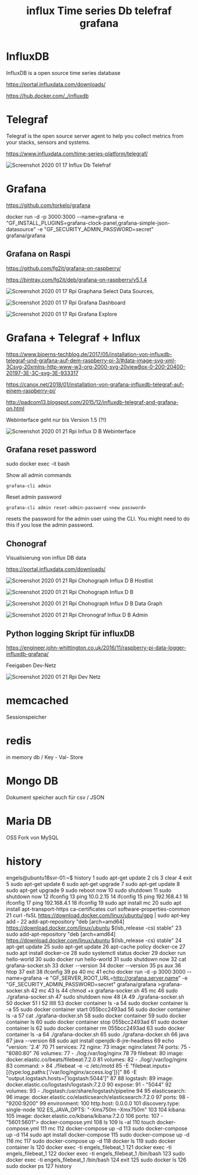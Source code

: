 ﻿---
layout: post
title: influx Time series Db telefraf grafana 
categories: [tools]
tags: [db, ui, graph, data analyse]
--- 

# InfluxDB 

InfluxDB is a open source time series database

<https://portal.influxdata.com/downloads/> 

<https://hub.docker.com/_/influxdb> 

 
# Telegraf 

Telegraf is the open source server agent to help you collect metrics from your stacks, sensors and systems.

https://www.influxdata.com/time-series-platform/telegraf/ 

![Screenshot 2020 01 17 Influx Db Telefraf](/pic/Screenshot-2020-01-17_influx-db-telefraf.png)


# Grafana

https://github.com/torkelo/grafana

docker run -d -p 3000:3000 --name=grafana -e "GF_INSTALL_PLUGINS=grafana-clock-panel,grafana-simple-json-datasource" -e "GF_SECURITY_ADMIN_PASSWORD=secret" grafana/grafana



## Grafana on Raspi 

<https://github.com/fg2it/grafana-on-raspberry/>

<https://bintray.com/fg2it/deb/grafana-on-raspberry/v5.1.4>

![Screenshot 2020 01 17 Rpi Graphana Select Data Sources](/pic/Screenshot-2020-01-17_Rpi_graphana-select-data-sources.png),

![Screenshot 2020 01 17 Rpi Grafana Dashboard](/pic/Screenshot-2020-01-17_Rpi_grafana-dashboard.png)

![Screenshot 2020 01 17 Rpi Grafana Explore](/pic/Screenshot-2020-01-17_Rpi_grafana-explore.png)


# Grafana + Telegraf + Influx 

<https://www.bjoerns-techblog.de/2017/05/installation-von-influxdb-telegraf-und-grafana-auf-dem-raspberry-pi-3/#data-image-svg-xml-3Csvg-20xmlns-http-www-w3-org-2000-svg-20viewBox-0-200-20400-20197-3E-3C-svg-3E-933317> 

<https://canox.net/2018/01/installation-von-grafana-influxdb-telegraf-auf-einem-raspberry-pi/>

<http://padcom13.blogspot.com/2015/12/influxdb-telegraf-and-grafana-on.html>

Webinterface geht nur bis Version 1.5 (?!) 

![Screenshot 2020 01 21 Rpi Influx D B Webinterface](/pic/Screenshot-2020-01-21_Rpi-influxDB-webinterface.png)

## Grafana reset password 

sudo docker exec -it <container> bash 

Show all admin commands

    grafana-cli admin

Reset admin password

    grafana-cli admin reset-admin-password <new password> 

resets the password for the admin user using the CLI. You might need to do this if you lose the admin password.


## Chonograf 

Visualisierung von influx DB data 

<https://portal.influxdata.com/downloads/> 

![Screenshot 2020 01 21 Rpi Chohograph Influx D B Hostlist](/pic/Screenshot-2020-01-21_Rpi_chohograph-influxDB-hostlist.png)

![Screenshot 2020 01 21 Rpi Chohograph Influx D B](/pic/Screenshot-2020-01-21_Rpi_chohograph-influxDB.png)

![Screenshot 2020 01 21 Rpi Chohograph Influx D B Data Graph](/pic/Screenshot-2020-01-21_Rpi_chohograph-influxDB-data-graph.png)

![Screenshot 2020 01 21 Rpi Chronograf Influx D B Admin](/pic/Screenshot-2020-01-21_Rpi-chronograf-influxDB-admin.png)


## Python logging Skript für influxDB

<https://engineer.john-whittington.co.uk/2016/11/raspberry-pi-data-logger-influxdb-grafana/> 

Feeigaben Dev-Netz 

![Screenshot 2020 01 21 Rpi Dev Netz](/pic/Screenshot-2020-01-21_Rpi-DevNetz.png)


# memcached 

Sessionspeicher 

# redis

in memory db / Key - Val- Store 

# Mongo DB 

Dokument speicher auch für csv / JSON 

# Maria DB 

OSS Fork von MySQL 

# history 

engels@ubuntu18svr-01:~$ history
    1  sudo apt-get update
    2  cls
    3  clear
    4  exit
    5  sudo apt-get update
    6  sudo apt-get upgrade
    7  sudo apt-get update
    8  sudo apt-get upgrade
    9  sudo reboot now
   10  sudo shutdown
   11  sudo shutdown now
   12  ifconfig
   13  ping 10.0.2.15
   14  ifconfig
   15  ping 192.168.4.1
   16  ifconfig
   17  ping 192.168.4.1
   18  ifconfig
   19  sudo apt install mc
   20  sudo apt install apt-transport-https ca-certificates curl software-properties-common
   21  curl -fsSL https://download.docker.com/linux/ubuntu/gpg | sudo apt-key add -
   22  add-apt-repository "deb [arch=amd64] https://download.docker.com/linux/ubuntu $(lsb_release -cs) stable"
   23  sudo add-apt-repository "deb [arch=amd64] https://download.docker.com/linux/ubuntu $(lsb_release -cs) stable"
   24  apt-get update
   25  sudo apt-get update
   26  apt-cache policy docker-ce
   27  sudo apt install docker-ce
   28  sudo systemctl status docker
   29  docker run hello-world
   30  sudo docker run hello-world
   31  sudo shutdown now
   32  cat grafana-socker.sh
   33  dcker --version
   34  docker --version
   35  ps aux
   36  htop
   37  exit
   38  ifconfig
   39  ps
   40  mc
   41  echo docker run -d   -p 3000:3000   --name=grafana   -e "GF_SERVER_ROOT_URL=http://grafana.server.name"   -e "GF_SECURITY_ADMIN_PASSWORD=secret"   grafana/grafana >grafana-socker.sh
   42  mc
   43  ls
   44  chmod +x grafana-socker.sh
   45  mc
   46  sudo ./grafana-socker.sh
   47  sudo shutdown now
   48  [A
   49  ./grafana-socker.sh
   50  docker
   51  I
   52  IIIII
   53  docker container ls -a
   54  sudo docker container ls -a
   55  sudo docker container start 055bcc2493ad
   56  sudo docker container ls -a
   57  cat ./grafana-docker.sh
   58  sudo docker container
   59  sudo docker container ls
   60  sudo docker container stop 055bcc2493ad
   61  sudo docker container ls
   62  sudo docker container rm 055bcc2493ad
   63  sudo docker container ls -a
   64  ./grafana-docker.sh
   65  sudo ./grafana-docker.sh
   66  java
   67  java --version
   68  sudo apt install openjdk-8-jre-headless
   69  echo "version: '2.4'
   70
   71  services:
   72      nginx:
   73        image: nginx:latest
   74        ports:
   75          - "8080:80"
   76        volumes:
   77          - ./log:/var/log/nginx
   78
   79      filebeat:
   80        image: docker.elastic.co/beats/filebeat:7.2.0
   81        volumes:
   82          - ./log/:/var/log/nginx
   83        command: >
   84          ./filebeat -e -c /etc/motd
   85          -E "filebeat.inputs=[{type:log,paths:['/var/log/nginx/access.log']}]"
   86          -E "output.logstash.hosts=['logstash:5044']"
   87
   88      logstash:
   89        image: docker.elastic.co/logstash/logstash:7.2.0
   90        expose:
   91          - "5044"
   92        volumes:
   93          - ./logstash:/usr/share/logstash/pipeline
   94
   95      elasticsearch:
   96        image: docker.elastic.co/elasticsearch/elasticsearch:7.2.0
   97        ports:
   98          - "9200:9200"
   99        environment:
  100          http.host: 0.0.0.0
  101          discovery.type: single-node
  102          ES_JAVA_OPTS: "-Xms750m -Xmx750m"
  103
  104      kibana:
  105        image: docker.elastic.co/kibana/kibana:7.2.0
  106        ports:
  107          - "5601:5601"> docker-compose.yml
  108  ls
  109  ls -al
  110  touch docker-compose.yml
  111  mc
  112  docker-compose up -d
  113  sudo docker-compose up -d
  114  sudo apt  install docker-compose
  115  sudo docker-compose up -d
  116  mc
  117  sudo docker-compose up -d
  118  docker ls
  119  sudo docker container ls
  120  docker exec -ti  engels_filebeat_1
  121  docker exec -ti engels_filebeat_1
  122  docker exec -ti engels_filebeat_1 /bin/bash
  123  sudo docker exec -ti engels_filebeat_1 /bin/bash
  124  exit
  125  sudo docker ls
  126  sudo docker ps
  127  history
